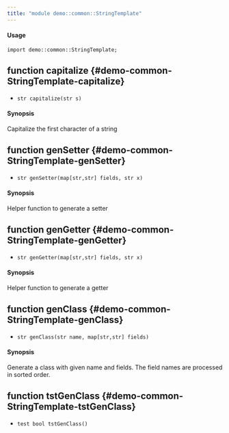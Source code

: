 ```yaml
---
title: "module demo::common::StringTemplate"
---
```


#### Usage

`import demo::common::StringTemplate;`


## function capitalize {#demo-common-StringTemplate-capitalize}

* ``str capitalize(str s)``

#### Synopsis

Capitalize the first character of a string

## function genSetter {#demo-common-StringTemplate-genSetter}

* ``str genSetter(map[str,str] fields, str x)``

#### Synopsis

Helper function to generate a setter

## function genGetter {#demo-common-StringTemplate-genGetter}

* ``str genGetter(map[str,str] fields, str x)``

#### Synopsis

Helper function to generate a getter

## function genClass {#demo-common-StringTemplate-genClass}

* ``str genClass(str name, map[str,str] fields)``

#### Synopsis

Generate a class with given name and fields.
 The field names are processed in sorted order.

## function tstGenClass {#demo-common-StringTemplate-tstGenClass}

* ``test bool tstGenClass()``

